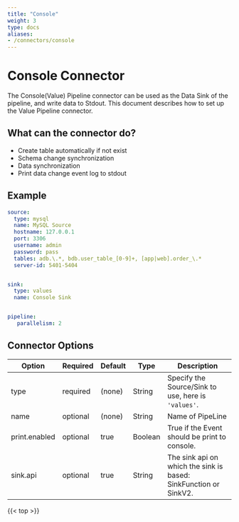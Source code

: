 ```yaml
---
title: "Console"
weight: 3
type: docs
aliases:
- /connectors/console
---
```

<!--
Licensed to the Apache Software Foundation (ASF) under one
or more contributor license agreements.  See the NOTICE file
distributed with this work for additional information
regarding copyright ownership.  The ASF licenses this file
to you under the Apache License, Version 2.0 (the
"License"); you may not use this file except in compliance
with the License.  You may obtain a copy of the License at

  http://www.apache.org/licenses/LICENSE-2.0

Unless required by applicable law or agreed to in writing,
software distributed under the License is distributed on an
"AS IS" BASIS, WITHOUT WARRANTIES OR CONDITIONS OF ANY
KIND, either express or implied.  See the License for the
specific language governing permissions and limitations
under the License.
-->

# Console Connector

The Console(Value) Pipeline connector can be used as the Data Sink of the pipeline, and write data to Stdout. This document describes how to set up the Value Pipeline connector.

## What can the connector do?
* Create table automatically if not exist
* Schema change synchronization
* Data synchronization
* Print data change event log to stdout

## Example


```yaml
source:
  type: mysql
  name: MySQL Source
  hostname: 127.0.0.1
  port: 3306
  username: admin
  password: pass
  tables: adb.\.*, bdb.user_table_[0-9]+, [app|web].order_\.*
  server-id: 5401-5404


sink:
  type: values
  name: Console Sink


pipeline:
   parallelism: 2

```

## Connector Options

<div class="highlight">
<table class="colwidths-auto docutils">
     <thead>
       <tr>
         <th class="text-left" style="width: 10%">Option</th>
         <th class="text-left" style="width: 8%">Required</th>
         <th class="text-left" style="width: 7%">Default</th>
         <th class="text-left" style="width: 10%">Type</th>
         <th class="text-left" style="width: 65%">Description</th>
       </tr>
     </thead>
     <tbody>
     <tr>
       <td>type</td>
       <td>required</td>
       <td style="word-wrap: break-word;">(none)</td>
       <td>String</td>
       <td>Specify the Source/Sink to use, here is <code>'values'</code>.</td>
     </tr>
     <tr>
       <td>name</td>
       <td>optional</td>
       <td style="word-wrap: break-word;">(none)</td>
       <td>String</td>
       <td> Name of PipeLine </td>
     </tr>
     <tr>
       <td>print.enabled</td>
       <td>optional</td>
       <td style="word-wrap: break-word;">true</td>
       <td>Boolean</td>
       <td> True if the Event should be print to console. </td>
     </tr>
     <tr>
       <td>sink.api</td>
       <td>optional</td>
       <td style="word-wrap: break-word;">true</td>
       <td>String</td>
       <td> The sink api on which the sink is based: SinkFunction or SinkV2. </td>
     </tr>
     </tbody>
</table>
</div>

{{< top >}}

